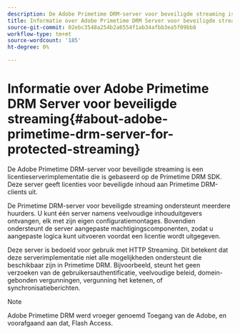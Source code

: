 ```yaml
---
description: De Adobe Primetime DRM-server voor beveiligde streaming is een licentieserverimplementatie die is gebaseerd op de Primetime DRM SDK. Deze server geeft licenties voor beveiligde inhoud aan Primetime DRM-clients uit.
title: Informatie over Adobe Primetime DRM Server voor beveiligde streaming
source-git-commit: 02ebc3548a254b2a6554f1ab34afbb3ea5f09bb8
workflow-type: tm+mt
source-wordcount: '185'
ht-degree: 0%

---
```


# Informatie over Adobe Primetime DRM Server voor beveiligde streaming{#about-adobe-primetime-drm-server-for-protected-streaming}

De Adobe Primetime DRM-server voor beveiligde streaming is een licentieserverimplementatie die is gebaseerd op de Primetime DRM SDK. Deze server geeft licenties voor beveiligde inhoud aan Primetime DRM-clients uit.

De Primetime DRM-server voor beveiligde streaming ondersteunt meerdere huurders. U kunt één server namens veelvoudige inhouduitgevers ontvangen, elk met zijn eigen configuratiemontages. Bovendien ondersteunt de server aangepaste machtigingscomponenten, zodat u aangepaste logica kunt uitvoeren voordat een licentie wordt uitgegeven.

Deze server is bedoeld voor gebruik met HTTP Streaming. Dit betekent dat deze serverimplementatie niet alle mogelijkheden ondersteunt die beschikbaar zijn in Primetime DRM. Bijvoorbeeld, steunt het geen verzoeken van de gebruikersauthentificatie, veelvoudige beleid, domein-gebonden vergunningen, vergunning het ketenen, of synchronisatieberichten.

>[!NOTE]
>
>Adobe Primetime DRM werd vroeger genoemd Toegang van de Adobe, en voorafgaand aan dat, Flash Access.
